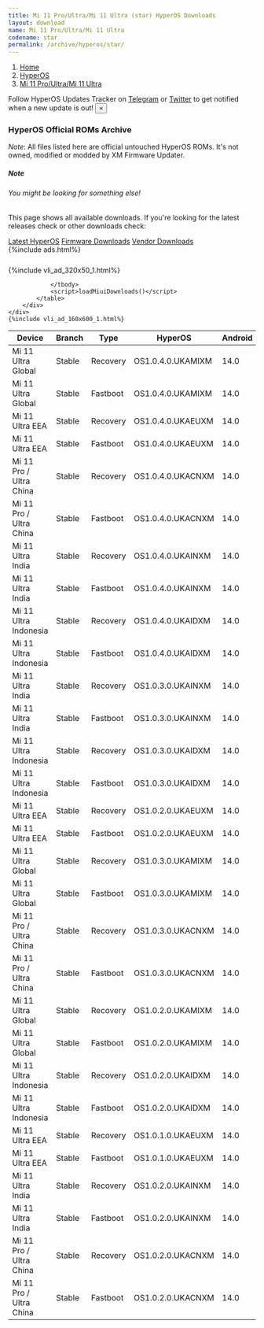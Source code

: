 ```yaml
---
title: Mi 11 Pro/Ultra/Mi 11 Ultra (star) HyperOS Downloads
layout: download
name: Mi 11 Pro/Ultra/Mi 11 Ultra
codename: star
permalink: /archive/hyperos/star/
---
```

<nav aria-label="breadcrumb">
    <ol class="breadcrumb">
        <li class="breadcrumb-item"><a href="/">Home</a></li>
        <li class="breadcrumb-item"><a href="/hyperos/">HyperOS</a></li>
        <li class="breadcrumb-item active" aria-current="page"><a href="/hyperos/star/">Mi 11 Pro/Ultra/Mi 11 Ultra</a></li>
    </ol>
</nav>
<div class="alert alert-primary alert-dismissible fade show" role="alert">
    Follow HyperOS Updates Tracker on <a href="https://t.me/MIUIUpdatesTracker" class="alert-link">Telegram</a>
     or <a href="https://twitter.com/MiFwUpdater" class="alert-link">Twitter</a> to get notified when a new update is out!
    <button type="button" class="close" data-dismiss="alert" aria-label="Close">
        <span aria-hidden="true">&times;</span>
    </button>
</div>

### HyperOS Official ROMs Archive
*Note*: All files listed here are official untouched HyperOS ROMs. It's not owned, modified or modded by XM Firmware Updater.
<div class="card">
  <div class="card-body">
    <h5 class="card-title">Note</h5>
    <h6 class="card-subtitle mb-2 text-muted">You might be looking for something else!</h6>
    <p class="card-text">This page shows all available downloads.
     If you're looking for the latest releases check or other downloads check:</p>
    <a href="/hyperos/star/" class="card-link">Latest HyperOS</a>
    <a href="/firmware/star/" class="card-link">Firmware Downloads</a>
    <a href="/vendor/star/" class="card-link">Vendor Downloads</a>
  </div>
</div>
{%include ads.html%}
<div class="row justify-content-center">
    <div class="col-10">
        <div class="table-responsive-md" style="margin-top: 25px;">
            {%include vli_ad_320x50_1.html%}
            <table id="miui" class="display dt-responsive nowrap compact table table-striped table-hover table-sm">
                <thead class="thead-dark">
                    <tr>
                        <th data-ref="device">Device</th>
                        <th data-ref="branch">Branch</th>
                        <th data-ref="type">Type</th>
                        <th data-ref="miui">HyperOS</th>
                        <th data-ref="android">Android</th>
                        <th data-ref="size">Size</th>
                        <th data-ref="size">Date</th>
                        <th data-ref="link">Link</th>
                    </tr>
                </thead>
                <tbody>
                <tr><td>Mi 11 Ultra Global</td><td>Stable</td><td>Recovery</td><td>OS1.0.4.0.UKAMIXM</td><td>14.0</td><td>5.3 GB</td><td>2024-08-21</td><td><a href="/hyperos/star/stable/OS1.0.4.0.UKAMIXM/">Download</a></td></tr>
<tr><td>Mi 11 Ultra Global</td><td>Stable</td><td>Fastboot</td><td>OS1.0.4.0.UKAMIXM</td><td>14.0</td><td>6.4 GB</td><td>2024-07-25</td><td><a href="/hyperos/star/stable/OS1.0.4.0.UKAMIXM/">Download</a></td></tr>
<tr><td>Mi 11 Ultra EEA</td><td>Stable</td><td>Recovery</td><td>OS1.0.4.0.UKAEUXM</td><td>14.0</td><td>5.2 GB</td><td>2024-08-21</td><td><a href="/hyperos/star/stable/OS1.0.4.0.UKAEUXM/">Download</a></td></tr>
<tr><td>Mi 11 Ultra EEA</td><td>Stable</td><td>Fastboot</td><td>OS1.0.4.0.UKAEUXM</td><td>14.0</td><td>6.4 GB</td><td>2024-07-22</td><td><a href="/hyperos/star/stable/OS1.0.4.0.UKAEUXM/">Download</a></td></tr>
<tr><td>Mi 11 Pro / Ultra China</td><td>Stable</td><td>Recovery</td><td>OS1.0.4.0.UKACNXM</td><td>14.0</td><td>5.8 GB</td><td>2024-08-21</td><td><a href="/hyperos/star/stable/OS1.0.4.0.UKACNXM/">Download</a></td></tr>
<tr><td>Mi 11 Pro / Ultra China</td><td>Stable</td><td>Fastboot</td><td>OS1.0.4.0.UKACNXM</td><td>14.0</td><td>7.1 GB</td><td>2024-07-23</td><td><a href="/hyperos/star/stable/OS1.0.4.0.UKACNXM/">Download</a></td></tr>
<tr><td>Mi 11 Ultra India</td><td>Stable</td><td>Recovery</td><td>OS1.0.4.0.UKAINXM</td><td>14.0</td><td>5.0 GB</td><td>2024-08-08</td><td><a href="/hyperos/star/stable/OS1.0.4.0.UKAINXM/">Download</a></td></tr>
<tr><td>Mi 11 Ultra India</td><td>Stable</td><td>Fastboot</td><td>OS1.0.4.0.UKAINXM</td><td>14.0</td><td>5.8 GB</td><td>2024-07-19</td><td><a href="/hyperos/star/stable/OS1.0.4.0.UKAINXM/">Download</a></td></tr>
<tr><td>Mi 11 Ultra Indonesia</td><td>Stable</td><td>Recovery</td><td>OS1.0.4.0.UKAIDXM</td><td>14.0</td><td>5.2 GB</td><td>2024-08-08</td><td><a href="/hyperos/star/stable/OS1.0.4.0.UKAIDXM/">Download</a></td></tr>
<tr><td>Mi 11 Ultra Indonesia</td><td>Stable</td><td>Fastboot</td><td>OS1.0.4.0.UKAIDXM</td><td>14.0</td><td>6.0 GB</td><td>2024-07-19</td><td><a href="/hyperos/star/stable/OS1.0.4.0.UKAIDXM/">Download</a></td></tr>
<tr><td>Mi 11 Ultra India</td><td>Stable</td><td>Recovery</td><td>OS1.0.3.0.UKAINXM</td><td>14.0</td><td>5.0 GB</td><td>2024-07-09</td><td><a href="/hyperos/star/stable/OS1.0.3.0.UKAINXM/">Download</a></td></tr>
<tr><td>Mi 11 Ultra India</td><td>Stable</td><td>Fastboot</td><td>OS1.0.3.0.UKAINXM</td><td>14.0</td><td>5.8 GB</td><td>2024-06-18</td><td><a href="/hyperos/star/stable/OS1.0.3.0.UKAINXM/">Download</a></td></tr>
<tr><td>Mi 11 Ultra Indonesia</td><td>Stable</td><td>Recovery</td><td>OS1.0.3.0.UKAIDXM</td><td>14.0</td><td>5.2 GB</td><td>2024-07-09</td><td><a href="/hyperos/star/stable/OS1.0.3.0.UKAIDXM/">Download</a></td></tr>
<tr><td>Mi 11 Ultra Indonesia</td><td>Stable</td><td>Fastboot</td><td>OS1.0.3.0.UKAIDXM</td><td>14.0</td><td>6.0 GB</td><td>2024-06-24</td><td><a href="/hyperos/star/stable/OS1.0.3.0.UKAIDXM/">Download</a></td></tr>
<tr><td>Mi 11 Ultra EEA</td><td>Stable</td><td>Recovery</td><td>OS1.0.2.0.UKAEUXM</td><td>14.0</td><td>5.2 GB</td><td>2024-07-08</td><td><a href="/hyperos/star/stable/OS1.0.2.0.UKAEUXM/">Download</a></td></tr>
<tr><td>Mi 11 Ultra EEA</td><td>Stable</td><td>Fastboot</td><td>OS1.0.2.0.UKAEUXM</td><td>14.0</td><td>6.4 GB</td><td>2024-06-14</td><td><a href="/hyperos/star/stable/OS1.0.2.0.UKAEUXM/">Download</a></td></tr>
<tr><td>Mi 11 Ultra Global</td><td>Stable</td><td>Recovery</td><td>OS1.0.3.0.UKAMIXM</td><td>14.0</td><td>5.2 GB</td><td>2024-07-04</td><td><a href="/hyperos/star/stable/OS1.0.3.0.UKAMIXM/">Download</a></td></tr>
<tr><td>Mi 11 Ultra Global</td><td>Stable</td><td>Fastboot</td><td>OS1.0.3.0.UKAMIXM</td><td>14.0</td><td>6.4 GB</td><td>2024-06-18</td><td><a href="/hyperos/star/stable/OS1.0.3.0.UKAMIXM/">Download</a></td></tr>
<tr><td>Mi 11 Pro / Ultra China</td><td>Stable</td><td>Recovery</td><td>OS1.0.3.0.UKACNXM</td><td>14.0</td><td>5.8 GB</td><td>2024-06-25</td><td><a href="/hyperos/star/stable/OS1.0.3.0.UKACNXM/">Download</a></td></tr>
<tr><td>Mi 11 Pro / Ultra China</td><td>Stable</td><td>Fastboot</td><td>OS1.0.3.0.UKACNXM</td><td>14.0</td><td>7.1 GB</td><td>2024-06-07</td><td><a href="/hyperos/star/stable/OS1.0.3.0.UKACNXM/">Download</a></td></tr>
<tr><td>Mi 11 Ultra Global</td><td>Stable</td><td>Recovery</td><td>OS1.0.2.0.UKAMIXM</td><td>14.0</td><td>5.2 GB</td><td>2024-05-30</td><td><a href="/hyperos/star/stable/OS1.0.2.0.UKAMIXM/">Download</a></td></tr>
<tr><td>Mi 11 Ultra Global</td><td>Stable</td><td>Fastboot</td><td>OS1.0.2.0.UKAMIXM</td><td>14.0</td><td>6.4 GB</td><td>2024-05-16</td><td><a href="/hyperos/star/stable/OS1.0.2.0.UKAMIXM/">Download</a></td></tr>
<tr><td>Mi 11 Ultra Indonesia</td><td>Stable</td><td>Recovery</td><td>OS1.0.2.0.UKAIDXM</td><td>14.0</td><td>5.2 GB</td><td>2024-05-30</td><td><a href="/hyperos/star/stable/OS1.0.2.0.UKAIDXM/">Download</a></td></tr>
<tr><td>Mi 11 Ultra Indonesia</td><td>Stable</td><td>Fastboot</td><td>OS1.0.2.0.UKAIDXM</td><td>14.0</td><td>6.0 GB</td><td>2024-05-17</td><td><a href="/hyperos/star/stable/OS1.0.2.0.UKAIDXM/">Download</a></td></tr>
<tr><td>Mi 11 Ultra EEA</td><td>Stable</td><td>Recovery</td><td>OS1.0.1.0.UKAEUXM</td><td>14.0</td><td>5.2 GB</td><td>2024-05-20</td><td><a href="/hyperos/star/stable/OS1.0.1.0.UKAEUXM/">Download</a></td></tr>
<tr><td>Mi 11 Ultra EEA</td><td>Stable</td><td>Fastboot</td><td>OS1.0.1.0.UKAEUXM</td><td>14.0</td><td>6.4 GB</td><td>2024-04-30</td><td><a href="/hyperos/star/stable/OS1.0.1.0.UKAEUXM/">Download</a></td></tr>
<tr><td>Mi 11 Ultra India</td><td>Stable</td><td>Recovery</td><td>OS1.0.2.0.UKAINXM</td><td>14.0</td><td>5.2 GB</td><td>2024-05-16</td><td><a href="/hyperos/star/stable/OS1.0.2.0.UKAINXM/">Download</a></td></tr>
<tr><td>Mi 11 Ultra India</td><td>Stable</td><td>Fastboot</td><td>OS1.0.2.0.UKAINXM</td><td>14.0</td><td>5.9 GB</td><td>2024-04-30</td><td><a href="/hyperos/star/stable/OS1.0.2.0.UKAINXM/">Download</a></td></tr>
<tr><td>Mi 11 Pro / Ultra China</td><td>Stable</td><td>Recovery</td><td>OS1.0.2.0.UKACNXM</td><td>14.0</td><td>5.7 GB</td><td>2024-04-15</td><td><a href="/hyperos/star/stable/OS1.0.2.0.UKACNXM/">Download</a></td></tr>
<tr><td>Mi 11 Pro / Ultra China</td><td>Stable</td><td>Fastboot</td><td>OS1.0.2.0.UKACNXM</td><td>14.0</td><td>7.1 GB</td><td>2024-04-10</td><td><a href="/hyperos/star/stable/OS1.0.2.0.UKACNXM/">Download</a></td></tr>

                </tbody>
                <script>loadMiuiDownloads()</script>
            </table>
        </div>
    </div>
    {%include vli_ad_160x600_1.html%}
</div>
